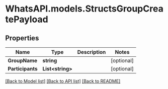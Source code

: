 
# WhatsAPI.models.StructsGroupCreatePayload

## Properties

Name | Type | Description | Notes
------------ | ------------- | ------------- | -------------
**GroupName** | **string** |  | [optional] 
**Participants** | **List&lt;string&gt;** |  | [optional] 

[[Back to Model list]](../README.md#documentation-for-models)
[[Back to API list]](../README.md#documentation-for-api-endpoints)
[[Back to README]](../README.md)

